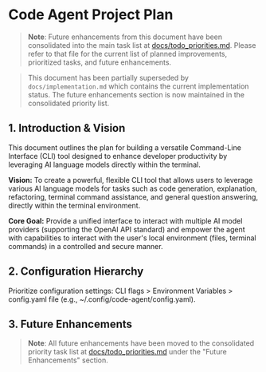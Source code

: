 # Code Agent Project Plan

> **Note**: Future enhancements from this document have been consolidated into the main task list at [docs/todo_priorities.md](docs/todo_priorities.md). Please refer to that file for the current list of planned improvements, prioritized tasks, and future enhancements.

> This document has been partially superseded by `docs/implementation.md` which contains the current implementation status. The future enhancements section is now maintained in the consolidated priority list.

## 1. Introduction & Vision

This document outlines the plan for building a versatile Command-Line Interface (CLI) tool designed to enhance developer productivity by leveraging AI language models directly within the terminal.

**Vision:** To create a powerful, flexible CLI tool that allows users to leverage various AI language models for tasks such as code generation, explanation, refactoring, terminal command assistance, and general question answering, directly within the terminal environment.

**Core Goal:** Provide a unified interface to interact with multiple AI model providers (supporting the OpenAI API standard) and empower the agent with capabilities to interact with the user's local environment (files, terminal commands) in a controlled and secure manner.

## 2. Configuration Hierarchy
Prioritize configuration settings: CLI flags > Environment Variables > config.yaml file (e.g., ~/.config/code-agent/config.yaml).

## 3. Future Enhancements

> **Note**: All future enhancements have been moved to the consolidated priority task list at [docs/todo_priorities.md](docs/todo_priorities.md) under the "Future Enhancements" section.
